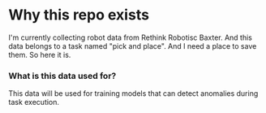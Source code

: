 # Why this repo exists

I'm currently collecting robot data from Rethink Robotisc Baxter. And this data belongs to a task named "pick and place". And I need a place to save them. So here it is.

### What is this data used for?

This data will be used for training models that can detect anomalies during task execution.
